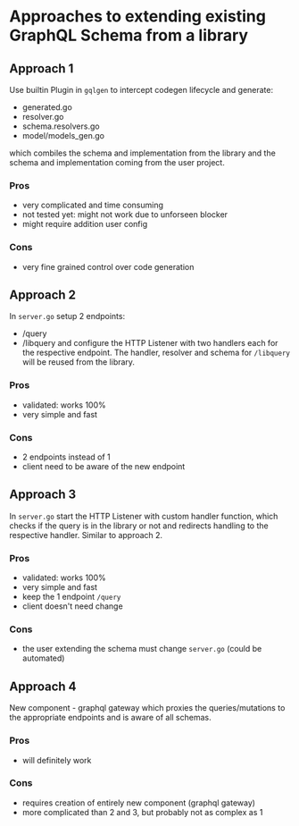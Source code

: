 # Approaches to extending existing GraphQL Schema from a library

## Approach 1
Use builtin Plugin in `gqlgen` to intercept codegen lifecycle and generate:
- generated.go
- resolver.go
- schema.resolvers.go
- model/models_gen.go

which combiles the schema and implementation from the library and the schema and implementation coming from the user project.

### Pros
- very complicated and time consuming
- not tested yet: might not work due to unforseen blocker
- might require addition user config
### Cons
- very fine grained control over code generation

## Approach 2
In `server.go` setup 2 endpoints:
- /query
- /libquery
and configure the HTTP Listener with two handlers each for the respective endpoint. The handler, resolver and schema for `/libquery` will be reused from the library.

### Pros
- validated: works 100%
- very simple and fast
### Cons
- 2 endpoints instead of 1
- client need to be aware of the new endpoint

## Approach 3
In `server.go` start the HTTP Listener with custom handler function, which checks if the query is in the library or not and redirects handling to the respective handler. Similar to approach 2.

### Pros
- validated: works 100%
- very simple and fast
- keep the 1 endpoint `/query`
- client doesn't need change
### Cons
- the user extending the schema must change `server.go` (could be automated)

## Approach 4
New component - graphql gateway which proxies the queries/mutations to the appropriate endpoints and is aware of all schemas.

### Pros
- will definitely work
### Cons
- requires creation of entirely new component (graphql gateway)
- more complicated than 2 and 3, but probably not as complex as 1